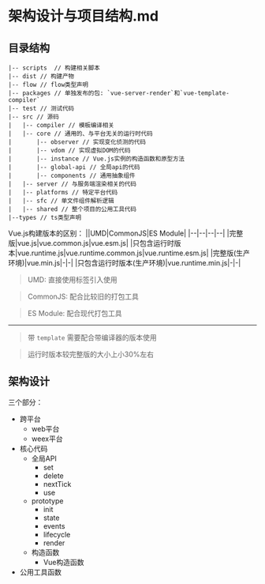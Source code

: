 # 架构设计与项目结构.md

## 目录结构

```
|-- scripts  // 构建相关脚本
|-- dist // 构建产物
|-- flow // flow类型声明
|-- packages // 单独发布的包: `vue-server-render`和`vue-template-compiler`
|-- test // 测试代码
|-- src // 源码
|   |-- compiler // 模板编译相关
|   |-- core // 通用的、与平台无关的运行时代码
|       |-- observer // 实现变化侦测的代码
|       |-- vdom // 实现虚拟DOM的代码
|       |-- instance // Vue.js实例的构造函数和原型方法
|       |-- global-api // 全局api的代码
|       |-- components // 通用抽象组件
|   |-- server // 与服务端渲染相关的代码
|   |-- platforms // 特定平台代码
|   |-- sfc // 单文件组件解析逻辑
|   |-- shared // 整个项目的公用工具代码
|--types // ts类型声明
```

Vue.js构建版本的区别：
||UMD|CommonJS|ES Module|
|--|--|--|--|
|完整版|vue.js|vue.common.js|vue.esm.js|
|只包含运行时版本|vue.runtime.js|vue.runtime.common.js|vue.runtime.esm.js|
|完整版(生产环境)|vue.min.js|-|-|
|只包含运行时版本(生产环境)|vue.runtime.min.js|-|-|

> UMD: 直接使用<script></script>标签引入使用

> CommonJS: 配合比较旧的打包工具

> ES Module: 配合现代打包工具

---------------------------

> 带 `template` 需要配合带编译器的版本使用

> 运行时版本较完整版的大小上小30%左右

## 架构设计

三个部分：
* 跨平台
  + web平台
  + weex平台
* 核心代码
  + 全局API
    - set
    - delete
    - nextTick
    - use
  + prototype
    - init
    - state
    - events
    - lifecycle
    - render
  + 构造函数
    - Vue构造函数
* 公用工具函数
